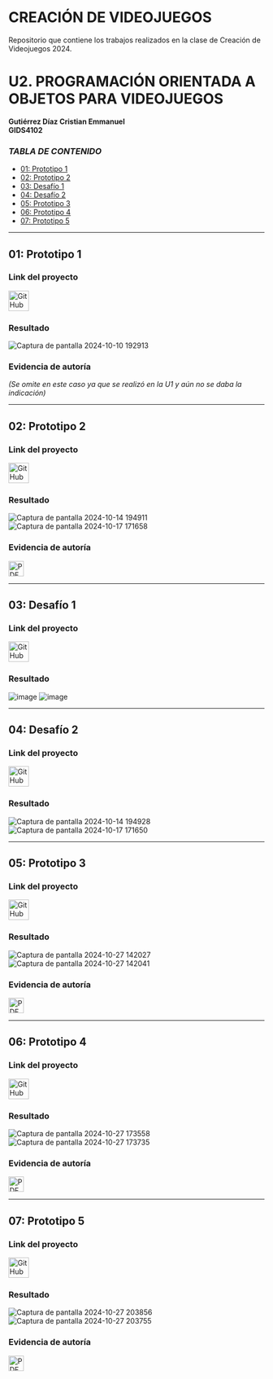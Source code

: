 # CREACIÓN DE VIDEOJUEGOS
Repositorio que contiene los trabajos realizados en la clase de Creación de Videojuegos 2024.

# U2. PROGRAMACIÓN ORIENTADA A OBJETOS PARA VIDEOJUEGOS
**Gutiérrez Díaz Cristian Emmanuel**  
**GIDS4102**

### *TABLA DE CONTENIDO*
- [01: Prototipo 1](#01-prototipo-1)
- [02: Prototipo 2](#02-prototipo-2)
- [03: Desafío 1](#03-desafío-1)
- [04: Desafío 2](#04-desafío-2)
- [05: Prototipo 3](#05-prototipo-3)
- [06: Prototipo 4](#06-prototipo-4)
- [07: Prototipo 5](#07-prototipo-5)

---

## 01: Prototipo 1
### Link del proyecto
<a href="https://github.com/EmmanuelG447/Creaci-n-de-Videojuegos-GIDS4102/blob/main/prototipo1.unitypackage">
    <img src="https://cdn-icons-png.flaticon.com/128/733/733553.png" alt="GitHub" width="40"/>
</a>

### Resultado
![Captura de pantalla 2024-10-10 192913](https://github.com/user-attachments/assets/79a6320a-58da-4b02-8ca6-a920b4973154)

### Evidencia de autoría
_(Se omite en este caso ya que se realizó en la U1 y aún no se daba la indicación)_

---

## 02: Prototipo 2
### Link del proyecto
<a href="https://github.com/EmmanuelG447/Creaci-n-de-Videojuegos-GIDS4102/blob/main/prototipo%202.unitypackage">
    <img src="https://cdn-icons-png.flaticon.com/128/733/733553.png" alt="GitHub" width="40"/>
</a>

### Resultado
![Captura de pantalla 2024-10-14 194911](https://github.com/user-attachments/assets/06d7c43c-378e-4e63-97c1-cd45bea2d618)
![Captura de pantalla 2024-10-17 171658](https://github.com/user-attachments/assets/e433fde1-8871-4fad-ac93-faa8eb018a04)

### Evidencia de autoría
<a href="https://github.com/user-attachments/files/17424728/LECCION02_GutierrezDiazCristianEmmanuel.pdf" target="_blank">
    <img src="https://upload.wikimedia.org/wikipedia/commons/8/87/PDF_file_icon.svg" alt="PDF" width="30"/>
</a>

---

## 03: Desafío 1
### Link del proyecto
<a href="https://github.com/EmmanuelG447/Creaci-n-de-Videojuegos-GIDS4102/blob/main/Challenge%201%20avion.unitypackage">
    <img src="https://cdn-icons-png.flaticon.com/128/733/733553.png" alt="GitHub" width="40"/>
</a>

### Resultado
![image](https://github.com/user-attachments/assets/98a4df4f-1f13-4195-a9aa-76efeadff211)
![image](https://github.com/user-attachments/assets/db7077f7-8214-448c-9cec-816cb86886e4)

---

## 04: Desafío 2
### Link del proyecto
<a href="https://github.com/EmmanuelG447/Creaci-n-de-Videojuegos-GIDS4102/blob/main/Desafio%202.unitypackage">
    <img src="https://cdn-icons-png.flaticon.com/128/733/733553.png" alt="GitHub" width="40"/>
</a>

### Resultado
![Captura de pantalla 2024-10-14 194928](https://github.com/user-attachments/assets/efff87d4-daef-4336-8980-b3646ad09a2a)
![Captura de pantalla 2024-10-17 171650](https://github.com/user-attachments/assets/11597e1a-4afd-4d0e-a734-f4b7f015ae22)

---

## 05: Prototipo 3
### Link del proyecto
<a href="https://github.com/EmmanuelG447/Creaci-n-de-Videojuegos-GIDS4102/blob/main/Prototipo%203%20-%20Desafio%203.unitypackage">
    <img src="https://cdn-icons-png.flaticon.com/128/733/733553.png" alt="GitHub" width="40"/>
</a>

### Resultado
![Captura de pantalla 2024-10-27 142027](https://github.com/user-attachments/assets/a063d1b4-7f45-4ed3-8236-2d6503806284)
![Captura de pantalla 2024-10-27 142041](https://github.com/user-attachments/assets/c647fae9-edec-4c7d-9158-352bd65e4d15)

### Evidencia de autoría
<a href="https://github.com/user-attachments/files/17535356/Prototipo.3.pdf" target="_blank">
    <img src="https://upload.wikimedia.org/wikipedia/commons/8/87/PDF_file_icon.svg" alt="PDF" width="30"/>
</a>

---

## 06: Prototipo 4
### Link del proyecto
<a href="https://github.com/EmmanuelG447/Creaci-n-de-Videojuegos-GIDS4102/blob/main/Prototipo%204%20-%20Desafio%204.unitypackage">
    <img src="https://cdn-icons-png.flaticon.com/128/733/733553.png" alt="GitHub" width="40"/>
</a>

### Resultado
![Captura de pantalla 2024-10-27 173558](https://github.com/user-attachments/assets/9158c3b4-d3db-4465-b33d-56d6f782c083)
![Captura de pantalla 2024-10-27 173735](https://github.com/user-attachments/assets/e48fec7c-1aad-46b7-8503-18acf6482a89)

### Evidencia de autoría
<a href="https://github.com/user-attachments/files/17535772/Prototipo.4.pdf" target="_blank">
    <img src="https://upload.wikimedia.org/wikipedia/commons/8/87/PDF_file_icon.svg" alt="PDF" width="30"/>
</a>

---

## 07: Prototipo 5
### Link del proyecto
<a href="https://github.com/EmmanuelG447/Creaci-n-de-Videojuegos-GIDS4102/blob/main/Prototipo%205%20-%20Desafio%205.unitypackage">
    <img src="https://cdn-icons-png.flaticon.com/128/733/733553.png" alt="GitHub" width="40"/>
</a>

### Resultado
![Captura de pantalla 2024-10-27 203856](https://github.com/user-attachments/assets/be63adf3-aeb5-4ced-9ca2-a2098286a42f)
![Captura de pantalla 2024-10-27 203755](https://github.com/user-attachments/assets/bd98fc82-edd5-4173-bb44-9f2260e30b8c)

### Evidencia de autoría
<a href="https://github.com/user-attachments/files/17536687/Prototipo.5.pdf" target="_blank">
    <img src="https://upload.wikimedia.org/wikipedia/commons/8/87/PDF_file_icon.svg" alt="PDF" width="30"/>
</a>
